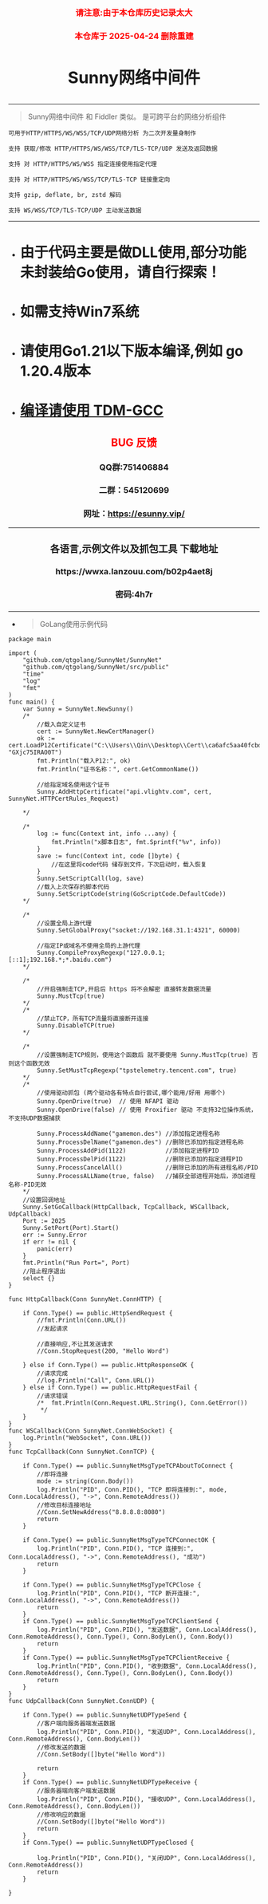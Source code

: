 
<div style="text-align: center;"><h3><a style="color: red;">请注意:由于本仓库历史记录太大</a></div></h3></center>
<div style="text-align: center;"><h3><a style="color: red;">本仓库于 2025-04-24 删除重建</a></div></h3></center>
 
#  <center><h3>Sunny网络中间件</center></h3></center>

---

> Sunny网络中间件 和 Fiddler 类似。 是可跨平台的网络分析组件
 ```log 
 可用于HTTP/HTTPS/WS/WSS/TCP/UDP网络分析 为二次开发量身制作
 
 支持 获取/修改 HTTP/HTTPS/WS/WSS/TCP/TLS-TCP/UDP 发送及返回数据
 
 支持 对 HTTP/HTTPS/WS/WSS 指定连接使用指定代理
 
 支持 对 HTTP/HTTPS/WS/WSS/TCP/TLS-TCP 链接重定向
 
 支持 gzip, deflate, br, zstd 解码
 
 支持 WS/WSS/TCP/TLS-TCP/UDP 主动发送数据 
 
```

---
* # 由于代码主要是做DLL使用,部分功能未封装给Go使用，请自行探索！
* # 如需支持Win7系统
* # 请使用Go1.21以下版本编译,例如 go 1.20.4版本 
* # <a href="https://github.com/jmeubank/tdm-gcc/releases/download/v10.3.0-tdm64-2/tdm64-gcc-10.3.0-2.exe">编译请使用 TDM-GCC</a>
<div style="text-align: center;"><h2><a style="color: red;">BUG 反馈</a></h2></div>
<div style="text-align: center;"><h3>QQ群:751406884</h3></div>
<div style="text-align: center;"><h3>二群：545120699</h3></div>
<div style="text-align: center;"><h3>网址：<a href="https://esunny.vip/">https://esunny.vip/</a></h3></div>

---

### <center><h3>各语言,示例文件以及抓包工具 下载地址 </center>
<div style="text-align: center;"><h3>https://wwxa.lanzouu.com/b02p4aet8j</h3></div>
<div style="text-align: center;"><h3>密码:4h7r</h3></div>
<div style="text-align: center;"><h3></h3></div>


---
- > GoLang使用示例代码

```golang
package main

import (
	"github.com/qtgolang/SunnyNet/SunnyNet"
	"github.com/qtgolang/SunnyNet/src/public"
	"time"
	"log"
	"fmt"
)
func main() {
	var Sunny = SunnyNet.NewSunny()
	/*
		//载入自定义证书
		cert := SunnyNet.NewCertManager()
		ok := cert.LoadP12Certificate("C:\\Users\\Qin\\Desktop\\Cert\\ca6afc5aa40fcbd3.p12", "GXjc75IRAO0T")
		fmt.Println("载入P12:", ok)
		fmt.Println("证书名称：", cert.GetCommonName())

		//给指定域名使用这个证书
		Sunny.AddHttpCertificate("api.vlightv.com", cert, SunnyNet.HTTPCertRules_Request)

	*/

	/*
		log := func(Context int, info ...any) {
			fmt.Println("x脚本日志", fmt.Sprintf("%v", info))
		}
		save := func(Context int, code []byte) {
			//在这里将code代码 储存到文件，下次启动时，载入恢复
		}
		Sunny.SetScriptCall(log, save)
		//载入上次保存的脚本代码
		Sunny.SetScriptCode(string(GoScriptCode.DefaultCode))
	*/

	/*
		//设置全局上游代理
		Sunny.SetGlobalProxy("socket://192.168.31.1:4321", 60000)

		//指定IP或域名不使用全局的上游代理
		Sunny.CompileProxyRegexp("127.0.0.1;[::1];192.168.*;*.baidu.com")
	*/

	/*
		//开启强制走TCP,开启后 https 将不会解密 直接转发数据流量
		Sunny.MustTcp(true)
	*/
	/*
		//禁止TCP，所有TCP流量将直接断开连接
		Sunny.DisableTCP(true)
	*/

	/*
		//设置强制走TCP规则，使用这个函数后 就不要使用 Sunny.MustTcp(true) 否则这个函数无效
		Sunny.SetMustTcpRegexp("tpstelemetry.tencent.com", true)
	*/
	/*
		//使用驱动抓包 (两个驱动各有特点自行尝试,哪个能用/好用 用哪个)
		Sunny.OpenDrive(true)  // 使用 NFAPI 驱动
		Sunny.OpenDrive(false) // 使用 Proxifier 驱动 不支持32位操作系统，不支持UDP数据捕获

		Sunny.ProcessAddName("gamemon.des") //添加指定进程名称
		Sunny.ProcessDelName("gamemon.des") //删除已添加的指定进程名称
		Sunny.ProcessAddPid(1122)		    //添加指定进程PID
		Sunny.ProcessDelPid(1122)		    //删除已添加的指定进程PID
		Sunny.ProcessCancelAll()			//删除已添加的所有进程名称/PID
		Sunny.ProcessALLName(true, false)	//捕获全部进程开始后，添加进程名称-PID无效
	*/
	//设置回调地址
	Sunny.SetGoCallback(HttpCallback, TcpCallback, WSCallback, UdpCallback)
	Port := 2025
	Sunny.SetPort(Port).Start()
	err := Sunny.Error
	if err != nil {
		panic(err)
	}
	fmt.Println("Run Port=", Port)
	//阻止程序退出
	select {}
}

func HttpCallback(Conn SunnyNet.ConnHTTP) {

	if Conn.Type() == public.HttpSendRequest {
		//fmt.Println(Conn.URL())
		//发起请求

		//直接响应,不让其发送请求
		//Conn.StopRequest(200, "Hello Word")

	} else if Conn.Type() == public.HttpResponseOK {
		//请求完成
		//log.Println("Call", Conn.URL())
	} else if Conn.Type() == public.HttpRequestFail {
		//请求错误
		/*	fmt.Println(Conn.Request.URL.String(), Conn.GetError())
		 */
	}
}
func WSCallback(Conn SunnyNet.ConnWebSocket) {
	log.Println("WebSocket", Conn.URL())
}
func TcpCallback(Conn SunnyNet.ConnTCP) {

	if Conn.Type() == public.SunnyNetMsgTypeTCPAboutToConnect {
		//即将连接
		mode := string(Conn.Body())
		log.Println("PID", Conn.PID(), "TCP 即将连接到:", mode, Conn.LocalAddress(), "->", Conn.RemoteAddress())
		//修改目标连接地址
		//Conn.SetNewAddress("8.8.8.8:8080")
		return
	}

	if Conn.Type() == public.SunnyNetMsgTypeTCPConnectOK {
		log.Println("PID", Conn.PID(), "TCP 连接到:", Conn.LocalAddress(), "->", Conn.RemoteAddress(), "成功")
		return
	}

	if Conn.Type() == public.SunnyNetMsgTypeTCPClose {
		log.Println("PID", Conn.PID(), "TCP 断开连接:", Conn.LocalAddress(), "->", Conn.RemoteAddress())
		return
	}
	if Conn.Type() == public.SunnyNetMsgTypeTCPClientSend {
		log.Println("PID", Conn.PID(), "发送数据", Conn.LocalAddress(), Conn.RemoteAddress(), Conn.Type(), Conn.BodyLen(), Conn.Body())
		return
	}
	if Conn.Type() == public.SunnyNetMsgTypeTCPClientReceive {
		log.Println("PID", Conn.PID(), "收到数据", Conn.LocalAddress(), Conn.RemoteAddress(), Conn.Type(), Conn.BodyLen(), Conn.Body())
		return
	}
}
func UdpCallback(Conn SunnyNet.ConnUDP) {

	if Conn.Type() == public.SunnyNetUDPTypeSend {
		//客户端向服务器端发送数据
		log.Println("PID", Conn.PID(), "发送UDP", Conn.LocalAddress(), Conn.RemoteAddress(), Conn.BodyLen())
		//修改发送的数据
		//Conn.SetBody([]byte("Hello Word"))

		return
	}
	if Conn.Type() == public.SunnyNetUDPTypeReceive {
		//服务器端向客户端发送数据
		log.Println("PID", Conn.PID(), "接收UDP", Conn.LocalAddress(), Conn.RemoteAddress(), Conn.BodyLen())
		//修改响应的数据
		//Conn.SetBody([]byte("Hello Word"))
		return
	}
	if Conn.Type() == public.SunnyNetUDPTypeClosed {

		log.Println("PID", Conn.PID(), "关闭UDP", Conn.LocalAddress(), Conn.RemoteAddress())
		return
	}

}
```